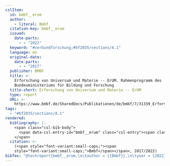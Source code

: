 ```yaml
---
cslItem:
  id: bmbf__erum
  author:
    - literal: Bmbf
  citation-key: bmbf__erum
  issued:
    date-parts:
      - - "2022"
  keyword: "#verbundforschung;#bf2035/sections/A.1"
  language: en
  original-date:
    date-parts:
      - - "2017"
  publisher: BMBF
  title: >-
    Erforschung von Universum und Materie -- ErUM. Rahmenprogramm des
    Bundesministeriums für Bildung und Forschung
  title-short: Erforschung von Universum und Materie -- ErUM
  type: report
  URL: >-
    https://www.bmbf.de/SharedDocs/Publikationen/de/bmbf/7/31339_Erforschung_von_Universum_und_Materie.pdf?__blob=publicationFile&v=4
tags:
  - "#bf2035/sections/A.1"
rendered:
  bibliography: |-
    <span class="csl-bib-body">
      <span data-csl-entry-id="bmbf__erum" class="csl-entry"><span class='author-bib'>Bmbf</span>. <span class='date-bib'>(2022)</span>. <span class='title'><i><b><span style="font-style:normal;">Erforschung von Universum und Materie -- ErUM. Rahmenprogramm des Bundesministeriums für Bildung und Forschung</span></b></i></span>. BMBF. <span class='URL'><a href='https://www.bmbf.de/SharedDocs/Publikationen/de/bmbf/7/31339_Erforschung_von_Universum_und_Materie.pdf?__blob=publicationFile&#38;v=4'>LINK</a></span> (Original work published 2017)</span>
    </span>
  citation: >-
    (<span style="font-variant:small-caps;"><span
    style="font-variant:small-caps;">Bmbf</span></span>, 2017/2022)
bibTex: "@techreport{bmbf__erum,\n\tauthor = {{Bmbf}},\n\tyear = {2022},\n\tinstitution = {BMBF},\n\ttitle = {Erforschung von {Universum} und {Materie} -- {ErUM}. {Rahmenprogramm} des {Bundesministeriums} f{\\\" u}r {Bildung} und {Forschung}},\n}\n\n"
---
```

